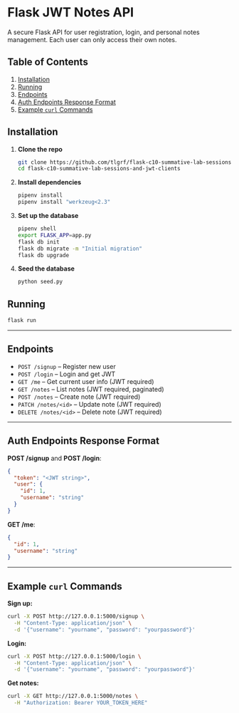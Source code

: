 # Flask JWT Notes API

A secure Flask API for user registration, login, and personal notes management. Each user can only access their own notes.

## Table of Contents

1. [Installation](#installation)
2. [Running](#running)
3. [Endpoints](#endpoints)
4. [Auth Endpoints Response Format](#auth-endpoints-response-format)
5. [Example `curl` Commands](#example-curl-commands)

## Installation

1. **Clone the repo**

    ```bash
    git clone https://github.com/tlgrf/flask-c10-summative-lab-sessions-and-jwt-clients
    cd flask-c10-summative-lab-sessions-and-jwt-clients
    ```

2. **Install dependencies**

    ```bash
    pipenv install
    pipenv install "werkzeug<2.3"
    ```

3. **Set up the database**

    ```bash
    pipenv shell
    export FLASK_APP=app.py
    flask db init 
    flask db migrate -m "Initial migration"
    flask db upgrade
    ```

4. **Seed the database**

    ```bash
    python seed.py
    ```

## Running

```bash
flask run
```

---

## Endpoints

- `POST /signup` – Register new user
- `POST /login` – Login and get JWT
- `GET /me` – Get current user info (JWT required)
- `GET /notes` – List notes (JWT required, paginated)
- `POST /notes` – Create note (JWT required)
- `PATCH /notes/<id>` – Update note (JWT required)
- `DELETE /notes/<id>` – Delete note (JWT required)

---

## Auth Endpoints Response Format

**POST /signup** and **POST /login**:

```json
{
  "token": "<JWT string>",
  "user": {
    "id": 1,
    "username": "string"
  }
}
```

**GET /me**:

```json
{
  "id": 1,
  "username": "string"
}
```

---

## Example `curl` Commands

**Sign up:**

```sh
curl -X POST http://127.0.0.1:5000/signup \
  -H "Content-Type: application/json" \
  -d '{"username": "yourname", "password": "yourpassword"}'
```

**Login:**

```sh
curl -X POST http://127.0.0.1:5000/login \
  -H "Content-Type: application/json" \
  -d '{"username": "yourname", "password": "yourpassword"}'
```

**Get notes:**

```sh
curl -X GET http://127.0.0.1:5000/notes \
  -H "Authorization: Bearer YOUR_TOKEN_HERE"
```
